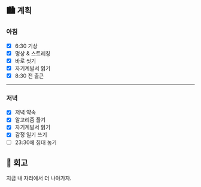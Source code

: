 ## 🏙️ 계획

### 아침

- [x] 6:30 기상
- [x] 명상 & 스트레칭
- [x] 바로 씻기
- [x] 자기계발서 읽기
- [x] 8:30 전 출근

---

### 저녁

- [x] 저녁 약속
- [x] 알고리즘 풀기
- [x] 자기계발서 읽기
- [x] 감정 일기 쓰기
- [ ] 23:30에 침대 눕기

## 🌆 회고

지금 내 자리에서 더 나아가자.